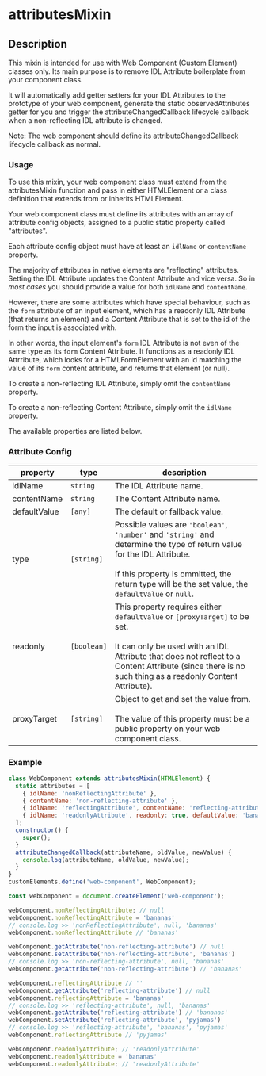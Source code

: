# attributesMixin

## Description

This mixin is intended for use with Web Component (Custom Element) classes only. Its main purpose is to remove IDL Attribute boilerplate from your component class.

It will automatically add getter setters for your IDL Attributes to the prototype of your web component, generate the static observedAttributes getter for you and trigger the attributeChangedCallback lifecycle callback when a non-reflecting IDL attribute is changed.

Note: The web component should define its attributeChangedCallback lifecycle callback as normal.

### Usage

To use this mixin, your web component class must extend from the attributesMixin function and pass in either HTMLElement or a class definition that extends from or inherits HTMLElement.

Your web component class must define its attributes with an array of attribute config objects, assigned to a public static property called "attributes".

Each attribute config object must have at least an `idlName` or `contentName` property.

The majority of attributes in native elements are "reflecting" attributes. Setting the IDL Attribute updates the Content Attribute and vice versa. So in *most cases* you should provide a value for both `idlName` and `contentName`.

However, there are some attributes which have special behaviour, such as the `form` attribute of an input element, which has a readonly IDL Attribute (that returns an element) and a Content Attribute that is set to the id of the form the input is associated with.

In other words, the input element's `form` IDL Attribute is not even of the same type as its `form` Content Attribute. It functions as a readonly IDL Attrribute, which looks for a HTMLFormElement with an id matching the value of its `form` content attribute, and returns that element (or null).

To create a non-reflecting IDL Attribute, simply omit the `contentName` property.

To create a non-reflecting Content Attribute, simply omit the `idlName` property.

The available properties are listed below.

### Attribute Config

| property | type | description |
| -------- | ---- | ----------- |
| idlName | `string` | The IDL Attribute name. |
| contentName | `string` | The Content Attribute name. |
| defaultValue | `[any]` | The default or fallback value. |
| type | `[string]` | Possible values are `'boolean'`, `'number'` and `'string'` and determine the type of return value for the IDL Attribute.<br><br>If this property is ommitted, the return type will be the set value, the `defaultValue` or `null`. |
| readonly | `[boolean]` | This property requires either `defaultValue` or `[proxyTarget]` to be set.<br><br>It can only be used with an IDL Attribute that does not reflect to a Content Attribute (since there is no such thing as a readonly Content Attribute). |
| proxyTarget | `[string]` | Object to get and set the value from.<br><br>The value of this property must be a public property on your web component class. |

### Example

```javascript
class WebComponent extends attributesMixin(HTMLElement) {
  static attributes = [
    { idlName: 'nonReflectingAttribute' },
    { contentName: 'non-reflecting-attribute' },
    { idlName: 'reflectingAttribute', contentName: 'reflecting-attribute' },
    { idlName: 'readonlyAttribute', readonly: true, defaultValue: 'bananas' }
  ];
  constructor() {
    super();
  }
  attributeChangedCallback(attributeName, oldValue, newValue) {
    console.log(attributeName, oldValue, newValue);
  }
}
customElements.define('web-component', WebComponent);

const webComponent = document.createElement('web-component');

webComponent.nonReflectingAttribute; // null
webComponent.nonReflectingAttribute = 'bananas'
// console.log >> 'nonReflectingAttribute', null, 'bananas'
webComponent.nonReflectingAttribute // 'bananas'

webComponent.getAttribute('non-reflecting-attribute') // null
webComponent.setAttribute('non-reflecting-attribute', 'bananas')
// console.log >> 'non-reflecting-attribute', null, 'bananas'
webComponent.getAttribute('non-reflecting-attribute') // 'bananas'

webComponent.reflectingAttribute // ''
webComponent.getAttribute('reflecting-attribute') // null
webComponent.reflectingAttribute = 'bananas'
// console.log >> 'reflecting-attribute', null, 'bananas'
webComponent.getAttribute('reflecting-attribute') // 'bananas'
webComponent.setAttribute('reflecting-attribute', 'pyjamas')
// console.log >> 'reflecting-attribute', 'bananas', 'pyjamas'
webComponent.reflectingAttribute // 'pyjamas'

webComponent.readonlyAttribute; // 'readonlyAttribute'
webComponent.readonlyAttribute = 'bananas'
webComponent.readonlyAttribute; // 'readonlyAttribute'
```
